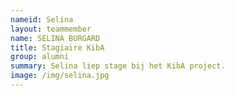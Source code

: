```yaml
---
nameid: Selina
layout: teammember
name: SELINA BURGARD
title: Stagiaire KibA
group: alumni
summary: Selina liep stage bij het KibA project.
image: /img/selina.jpg
---
```




